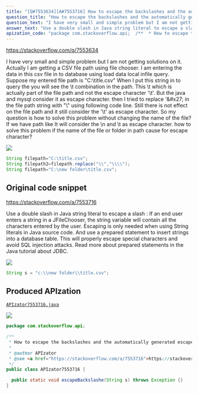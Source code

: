 ```yaml
---
title: "[Q#7553634][A#7553716] How to escape the backslashes and the automatically generated escape character in file path in java"
question_title: "How to escape the backslashes and the automatically generated escape character in file path in java"
question_text: "I have very small and simple problem but I am not getting solutions on it. Actually I am getting a CSV file path using file chooser. I am entering the data in this csv file in to database using load data local infile query. Suppose my entered file path is \"C:\\title.csv\" When I put this string in to query the you will see the \\t combination in the path. This \\t which is actually part of the file path and not the escape character '\\t'. But the java and mysql consider it as escape character. then I tried to replace '\\' in the file path string with \"\\\\\" using following code line. Still there is not effect on the file path and it still consider the '\\t' as escape character. So my question is how to solve this problem without changing the name of the file? If we have path like It will consider the \\n and \\t as escape character. how to solve this problem if the name of the file or folder in path cause for escape character?"
answer_text: "Use a double slash in Java string literal to escape a slash : If an end user enters a string in a JFileChooser, the string variable will contain all the characters entered by the user. Escaping is only needed when using String literals in Java source code. And use a prepared statement to insert strings into a database table. This will properly escape special characters and avoid SQL injection attacks. Read more about prepared statements in the Java tutorial about JDBC."
apization_code: "package com.stackoverflow.api;  /**  * How to escape the backslashes and the automatically generated escape character in file path in java  *  * @author APIzator  * @see <a href=\"https://stackoverflow.com/a/7553716\">https://stackoverflow.com/a/7553716</a>  */ public class APIzator7553716 {    public static void escapeBackslashe(String s) throws Exception {} }"
---
```


https://stackoverflow.com/q/7553634

I have very small and simple problem but I am not getting solutions on it.
Actually I am getting a CSV file path using file chooser.
I am entering the data in this csv file in to database using load data local infile query.
Suppose my entered file path is &quot;C:\title.csv&quot;
When I put this string in to query the you will see the \t combination in the path. This \t which is actually part of the file path and not the escape character &#x27;\t&#x27;. But the java and mysql consider it as escape character.
then I tried to replace &#x27;\&#x27; in the file path string with &quot;\\&quot; using following code line.
Still there is not effect on the file path and it still consider the &#x27;\t&#x27; as escape character.
So my question is how to solve this problem without changing the name of the file?
If we have path like
It will consider the \n and \t as escape character.
how to solve this problem if the name of the file or folder in path cause for escape character?


<div class="code-logo"><img src="/stackoverflow.png" /></div>

```java
String filepath="C:\title.csv";
String filepath2=filepath.replace("\\","\\\\");
String filepath="C:\new folder\title.csv";
```


## Original code snippet

https://stackoverflow.com/a/7553716

Use a double slash in Java string literal to escape a slash :
If an end user enters a string in a JFileChooser, the string variable will contain all the characters entered by the user. Escaping is only needed when using String literals in Java source code.
And use a prepared statement to insert strings into a database table. This will properly escape special characters and avoid SQL injection attacks. Read more about prepared statements in the Java tutorial about JDBC.

<div class="code-logo"><img src="/stackoverflow.png" /></div>

```java
String s = "c:\\new folder\\title.csv";
```

## Produced APIzation

[`APIzator7553716.java`](https://github.com/pasqualesalza/apization-temp-data/raw/master/search/APIzator7553716.java)

<div class="code-logo"><img src="/apizator.png" /></div>

```java
package com.stackoverflow.api;

/**
 * How to escape the backslashes and the automatically generated escape character in file path in java
 *
 * @author APIzator
 * @see <a href="https://stackoverflow.com/a/7553716">https://stackoverflow.com/a/7553716</a>
 */
public class APIzator7553716 {

  public static void escapeBackslashe(String s) throws Exception {}
}

```